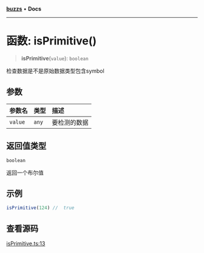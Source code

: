 [**buzzs**](../README.md) • **Docs**

***

# 函数: isPrimitive()

> **isPrimitive**(`value`): `boolean`

检查数据是不是原始数据类型包含symbol

## 参数

| 参数名 | 类型 | 描述 |
| :------ | :------ | :------ |
| `value` | `any` | 要检测的数据 |

## 返回值类型

`boolean`

返回一个布尔值

## 示例

```ts
isPrimitive(124) //  true
```

## 查看源码

[isPrimitive.ts:13](https://github.com/Leexiaop/buzz/blob/cc7ebdce95907736175ef75943200be67c26217f/src/isPrimitive.ts#L13)
